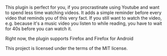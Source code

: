 This plugin is perfect for you, if you procrastinate using Youtube and want to spend less time watching videos. It adds a simple reminder before every video that reminds you of this very fact. If you still want to watch the video, e.g. because it's a music video you listen to while reading, you have to wait for 40s before you can watch it.

Right now, the plugin supports Firefox and Firefox for Android

This project is licensed under the terms of the MIT license.
